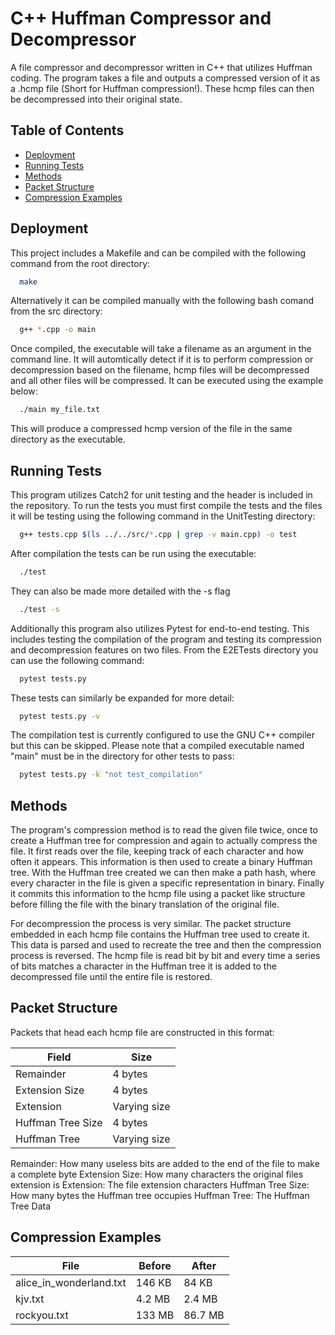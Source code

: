 # C++ Huffman Compressor and Decompressor

A file compressor and decompressor written in C++ that utilizes Huffman coding. The program takes a file and outputs a compressed version of it as a .hcmp file (Short for Huffman compression!). These hcmp files can then be decompressed into their original state.

## Table of Contents

- [Deployment](#deployment)
- [Running Tests](#running-tests)
- [Methods](#methods)
- [Packet Structure](#packet-structure)
- [Compression Examples](#compression-examples)

## Deployment

This project includes a Makefile and can be compiled with the following command from the root directory:

```bash
  make
```

Alternatively it can be compiled manually with the following bash comand from the src directory:

```bash
  g++ *.cpp -o main
```

Once compiled, the executable will take a filename as an argument in the command line. It will automtically detect if it is to perform compression or decompression based on the filename, hcmp files will be decompressed and all other files will be compressed. It can be executed using the example below:

```bash
  ./main my_file.txt
```

This will produce a compressed hcmp version of the file in the same directory as the executable.

## Running Tests

This program utilizes Catch2 for unit testing and the header is included in the repository. To run the tests you must first compile the tests and the files it will be testing using the following command in the UnitTesting directory:

```bash
  g++ tests.cpp $(ls ../../src/*.cpp | grep -v main.cpp) -o test
```

After compilation the tests can be run using the executable:

```bash
  ./test
```

They can also be made more detailed with the -s flag

```bash
  ./test -s
```

Additionally this program also utilizes Pytest for end-to-end testing. This includes testing the compilation of the program and testing its compression and decompression features on two files. From the E2ETests directory you can use the following command:

```bash
  pytest tests.py
```

These tests can similarly be expanded for more detail:

```bash
  pytest tests.py -v
```

The compilation test is currently configured to use the GNU C++ compiler but this can be skipped. Please note that a compiled executable named "main" must be in the directory for other tests to pass:

```bash
  pytest tests.py -k "not test_compilation"
```

## Methods

The program's compression method is to read the given file twice, once to create a Huffman tree for compression and again to actually compress the file. It first reads over the file, keeping track of each character and how often it appears. This information is then used to create a binary Huffman tree. With the Huffman tree created we can then make a path hash, where every character in the file is given a specific representation in binary. Finally it commits this information to the hcmp file using a packet like structure before filling the file with the binary translation of the original file.

For decompression the process is very similar. The packet structure embedded in each hcmp file contains the Huffman tree used to create it. This data is parsed and used to recreate the tree and then the compression process is reversed. The hcmp file is read bit by bit and every time a series of bits matches a character in the Huffman tree it is added to the decompressed file until the entire file is restored.

## Packet Structure

Packets that head each hcmp file are constructed in this format:

| Field             | Size         |
| ----------------- | ------------ |
| Remainder         | 4 bytes      |
| Extension Size    | 4 bytes      |
| Extension         | Varying size |
| Huffman Tree Size | 4 bytes      |
| Huffman Tree      | Varying size |

Remainder: How many useless bits are added to the end of the file to make a complete byte
Extension Size: How many characters the original files extension is
Extension: The file extension characters
Huffman Tree Size: How many bytes the Huffman tree occupies
Huffman Tree: The Huffman Tree Data

## Compression Examples

| File                    | Before | After   |
| ----------------------- | ------ | ------- |
| alice_in_wonderland.txt | 146 KB | 84 KB   |
| kjv.txt                 | 4.2 MB | 2.4 MB  |
| rockyou.txt             | 133 MB | 86.7 MB |
